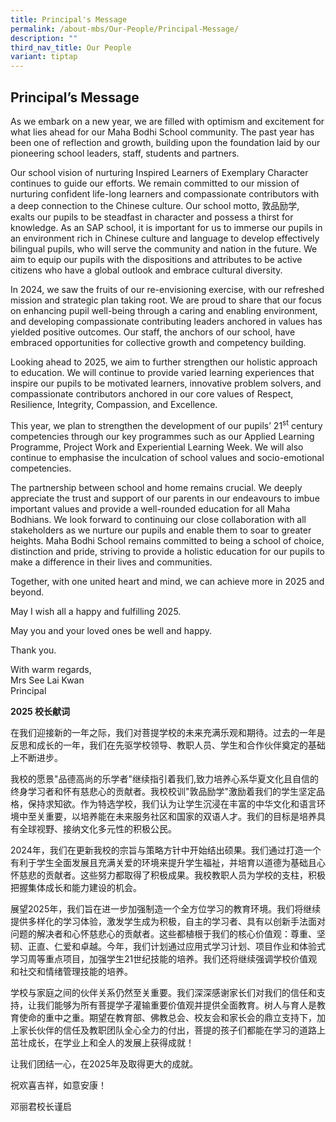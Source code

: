 ```yaml
---
title: Principal's Message
permalink: /about-mbs/Our-People/Principal-Message/
description: ""
third_nav_title: Our People
variant: tiptap
---
```

<h2>Principal’s Message</h2>
<p>As we embark on a new year, we are filled with optimism and excitement
for what lies ahead for our Maha Bodhi School community. The past year
has been one of reflection and growth, building upon the foundation laid
by our pioneering school leaders, staff, students and partners.</p>
<p>Our school vision of nurturing Inspired Learners of Exemplary Character
continues to guide our efforts. We remain committed to our mission of nurturing
confident life-long learners and compassionate contributors with a deep
connection to the Chinese culture. Our school motto, 敦品励学, exalts our pupils
to be steadfast in character and possess a thirst for knowledge. As an
SAP school, it is important for us to immerse our pupils in an environment
rich in Chinese culture and language to develop effectively bilingual pupils,
who will serve the community and nation in the future. We aim to equip
our pupils with the dispositions and attributes to be active citizens who
have a global outlook and embrace cultural diversity.&nbsp;</p>
<p>In 2024, we saw the fruits of our re-envisioning exercise, with our refreshed
mission and strategic plan taking root. We are proud to share that our
focus on enhancing pupil well-being through a caring and enabling environment,
and developing compassionate contributing leaders anchored in values has
yielded positive outcomes. Our staff, the anchors of our school, have embraced
opportunities for collective growth and competency building.</p>
<p>Looking ahead to 2025, we aim to further strengthen our holistic approach
to education. We will continue to provide varied learning experiences that
inspire our pupils to be motivated learners, innovative problem solvers,
and compassionate contributors anchored in our core values of Respect,
Resilience, Integrity, Compassion, and Excellence.</p>
<p>This year, we plan to strengthen the development of our pupils’ 21<sup>st</sup> century
competencies through our key programmes such as our Applied Learning Programme,
Project Work and Experiential Learning Week. We will also continue to emphasise
the inculcation of school values and socio-emotional competencies.&nbsp;</p>
<p>The partnership between school and home remains crucial. We deeply appreciate
the trust and support of our parents in our endeavours to imbue important
values and provide a well-rounded education for all Maha Bodhians. We look
forward to continuing our close collaboration with all stakeholders as
we nurture our pupils and enable them to soar to greater heights. Maha
Bodhi School remains committed to being a school of choice, distinction
and pride, striving to provide a holistic education for our pupils to make
a difference in their lives and communities.</p>
<p>Together, with one united heart and mind, we can achieve more in 2025
and beyond.</p>
<p>May I wish all a happy and fulfilling 2025.</p>
<p>May you and your loved ones be well and happy.</p>
<p>Thank you.</p>
<p>With warm regards,
<br>Mrs See Lai Kwan
<br>Principal</p>
<p></p>
<p><strong>2025 校长献词</strong>
</p>
<p>在我们迎接新的一年之际，我们对菩提学校的未来充满乐观和期待。过去的一年是反思和成长的一年，我们在先驱学校领导、教职人员、学生和合作伙伴奠定的基础上不断进步。</p>
<p>我校的愿景"品德高尚的乐学者"继续指引着我们,致力培养心系华夏文化且自信的终身学习者和怀有慈悲心的贡献者。我校校训"敦品励学"激励着我们的学生坚定品格，保持求知欲。作为特选学校，我们认为让学生沉浸在丰富的中华文化和语言环境中至关重要，以培养能在未来服务社区和国家的双语人才。我们的目标是培养具有全球视野、接纳文化多元性的积极公民。</p>
<p>2024年，我们在更新我校的宗旨与策略方针中开始结出硕果。我们通过打造一个有利于学生全面发展且充满关爱的环境来提升学生福祉，并培育以道德为基础且心怀慈悲的贡献者。这些努力都取得了积极成果。我校教职人员为学校的支柱，积极把握集体成长和能力建设的机会。</p>
<p>展望2025年，我们旨在进一步加强制造一个全方位学习的教育环境。我们将继续提供多样化的学习体验，激发学生成为积极，自主的学习者、具有以创新手法面对问题的解决者和心怀慈悲心的贡献者。这些都植根于我们的核心价值观：尊重、坚韧、正直、仁爱和卓越。今年，我们计划通过应用式学习计划、项目作业和体验式学习周等重点项目，加强学生21世纪技能的培养。我们还将继续强调学校价值观和社交和情绪管理技能的培养。</p>
<p>学校与家庭之间的伙伴关系仍然至关重要。我们深深感谢家长们对我们的信任和支持，让我们能够为所有菩提学子灌输重要价值观并提供全面教育。树人与育人是教育使命的重中之重。期望在教育部、佛教总会、校友会和家长会的鼎立支持下，加上家长伙伴的信任及教职团队全心全力的付出，菩提的孩子们都能在学习的道路上茁壮成长，在学业上和全人的发展上获得成就！</p>
<p>让我们团结一心，在2025年及取得更大的成就。</p>
<p>祝欢喜吉祥，如意安康！</p>
<p>邓丽君校长谨启</p>
<p>&nbsp;</p>